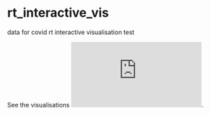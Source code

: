 # rt_interactive_vis
data for covid rt interactive visualisation test

See the visualisations ![here](https://hamishgibbs.github.io/rt_interactive_vis/index.html).
